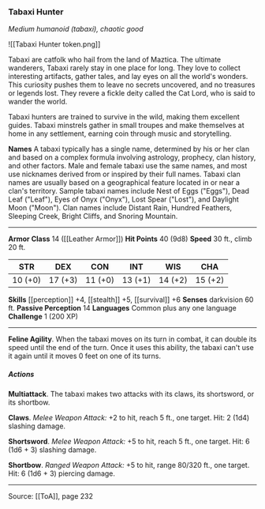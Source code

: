 ### Tabaxi Hunter
_Medium humanoid (tabaxi), chaotic good_

![[Tabaxi Hunter token.png]]

Tabaxi are catfolk who hail from the land of Maztica. The ultimate wanderers, Tabaxi rarely stay in one place for long. They love to collect interesting artifacts, gather tales, and lay eyes on all the world's wonders. This curiosity pushes them to leave no secrets uncovered, and no treasures or legends lost. They revere a fickle deity called the Cat Lord, who is said to wander the world.

Tabaxi hunters are trained to survive in the wild, making them excellent guides. Tabaxi minstrels gather in small troupes and make themselves at home in any settlement, earning coin through music and storytelling.

**Names** A tabaxi typically has a single name, determined by his or her clan and based on a complex formula involving astrology, prophecy, clan history, and other factors. Male and female tabaxi use the same names, and most use nicknames derived from or inspired by their full names. Tabaxi clan names are usually based on a geographical feature located in or near a clan's territory. Sample tabaxi names include Nest of Eggs ("Eggs"), Dead Leaf ("Leaf"), Eyes of Onyx ("Onyx"), Lost Spear ("Lost"), and Daylight Moon ("Moon"). Clan names include Distant Rain, Hundred Feathers, Sleeping Creek, Bright Cliffs, and Snoring Mountain.







---

**Armor Class** 14 ([[Leather Armor]])
**Hit Points** 40 (9d8)
**Speed** 30 ft., climb 20 ft.

| STR     | DEX     | CON     | INT     | WIS     | CHA     |
|---------|---------|---------|---------|---------|---------|
| 10 (+0) | 17 (+3) | 11 (+0) | 13 (+1) | 14 (+2) | 15 (+2) |

**Skills** [[perception]] +4, [[stealth]] +5, [[survival]] +6
**Senses** darkvision 60 ft.
**Passive Perception** 14
**Languages** Common plus any one language
**Challenge** 1 (200 XP)

---

**Feline Agility**. When the tabaxi moves on its turn in combat, it can double its speed until the end of the turn. Once it uses this ability, the tabaxi can't use it again until it moves 0 feet on one of its turns.

##### Actions
**Multiattack**. The tabaxi makes two attacks with its claws, its shortsword, or its shortbow.

**Claws**. _Melee Weapon Attack:_ +2 to hit, reach 5 ft., one target. Hit: 2 (1d4) slashing damage.

**Shortsword**. _Melee Weapon Attack:_ +5 to hit, reach 5 ft., one target. Hit: 6 (1d6 + 3) slashing damage.

**Shortbow**. _Ranged Weapon Attack:_ +5 to hit, range 80/320 ft., one target. Hit: 6 (1d6 + 3) piercing damage.


---

Source: [[ToA]], page 232